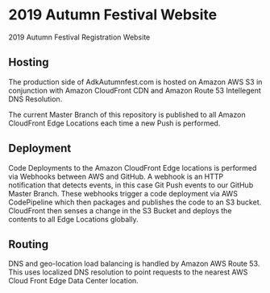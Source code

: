# 2019 Autumn Festival Website
2019 Autumn Festival Registration Website

## Hosting
The production side of AdkAutumnfest.com is hosted on Amazon AWS S3 in conjunction with Amazon CloudFront CDN and Amazon Route 53 Intellegent DNS Resolution. 

The current Master Branch of this repository is published to all Amazon CloudFront Edge Locations each time a new Push is performed.

## Deployment
Code Deployments to the Amazon CloudFront Edge locations is performed via Webhooks between AWS and GitHub. 
A webhook is an HTTP notification that detects events, in this case Git Push events to our GitHub Master Branch. These webhooks trigger a code deployment via AWS CodePipeline which then packages and publishes the code to an S3 bucket.  CloudFront then senses a change in the S3 Bucket and deploys the contents to all Edge Locations globally. 

## Routing
DNS and geo-location load balancing is handled by Amazon AWS Route 53.  This uses localized DNS resolution to point requests to the nearest AWS Cloud Front Edge Data Center location. 


